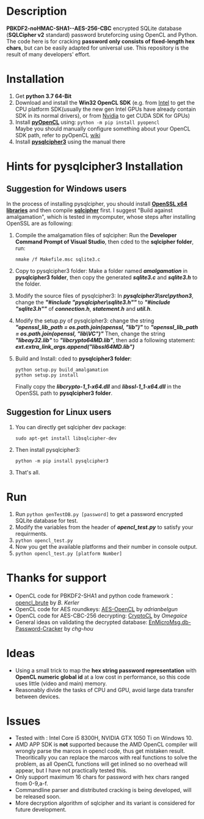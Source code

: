 Description
===========

**PBKDF2-noHMAC-SHA1--AES-256-CBC** encrypted SQLite database (**SQLCipher v2** standard) password bruteforcing using OpenCL and Python. The code here is for cracking **password only consists of fixed-length hex chars**, but can be easily adapted for universal use. This repository is the result of many developers' effort.

Installation
=============

1. Get **python 3.7 64-Bit**
2. Download and install the **Win32 OpenCL SDK** (e.g. from [Intel](https://software.intel.com/en-us/articles/opencl-drivers) to get the CPU platform SDK(usually the new gen Intel GPUs have already contain SDK in its normal drivers), or from [Nvidia](https://developer.nvidia.com/cuda-downloads) to get CUDA SDK for GPUs)
3. Install **[pyOpenCL](https://pypi.org/project/pyopencl/)** using:
   `python -m pip install pyopencl`  
   Maybe you should manually configure something about your OpenCL SDK path, refer to pyOpenCL [wiki](https://wiki.tiker.net/PyOpenCL/Installation/)
4. Install **[pysqlcipher3](https://github.com/rigglemania/pysqlcipher3)** using the manual there

Hints for pysqlcipher3 Installation
======================

## Suggestion for Windows users ##

In the process of installing pysqlcipher, you should install **[OpenSSL x64 libraries](http://slproweb.com/products/Win32OpenSSL.html)**  and then compile **[sqlcipher](https://github.com/sqlcipher/sqlcipher)** first. I suggest "Build against amalgamation", which is tested in mycomputer, whose steps after installing OpenSSL are as following:

1. Compile the amalgamation files of sqlcipher:
Run the **Developer Command Prompt of Visual Studio**, then cded to the **sqlcipher folder**, run:

    `nmake /f Makefile.msc sqlite3.c`

2. Copy to pysqlcipher3 folder: Make a folder named ***amalgamation*** in **pysqlcipher3 folder**,  then copy the generated ***sqlite3.c*** and ***sqlite3.h*** to the folder.

3. Modify the source files of pysqlcipher3: In ***pysqlcipher3\src\python3***, change the ***"#include "pysqlcipher\sqlite3.h""*** to ***"#include "sqlite3.h""*** of ***connection.h***, ***statement.h*** and ***util.h***.

4. Modify the setup.py of pysqlcipher3: change the string ***"openssl_lib_path = os.path.join(openssl, "lib")"*** to ***"openssl_lib_path = os.path.join(openssl, "lib\VC")"*** Then, change the string ***"libeay32.lib"*** to ***"libcrypto64MD.lib"***, then add a following statement: ***ext.extra_link_args.append("libssl64MD.lib")***

5. Build and Install: cded to **pysqlcipher3 folder**:

    `python setup.py build_amalgamation`  
    `python setup.py install`  

    Finally copy the ***libcrypto-1_1-x64.dll*** and ***libssl-1_1-x64.dll*** in the OpenSSL path to **pysqlcipher3 folder**.

## Suggestion for Linux users ##

1. You can directly get sqlcipher dev package:

    `sudo apt-get install libsqlcipher-dev`

2. Then install pysqlcipher3:

    `python -m pip install pysqlcipher3`  

3. That's all.

Run
===

1. Run `python genTestDB.py [password]` to get a password encrypted SQLite database for test.
2. Modify the variables from the header of ***opencl_test.py*** to satisfy your requirments.
3. `python opencl_test.py`
4. Now you get the available platforms and their number in console output.
5. `python opencl_test.py [platform Number]`

Thanks for support
==================

- OpenCL code for PBKDF2-SHA1 and python code framework： [opencl_brute](https://github.com/bkerler/opencl_brute) by *B. Kerler*
- OpenCL code for AES roundkeys: [AES-OpenCL](https://github.com/adrianbelgun/AES-OpenCL) by *adrianbelgun*
- OpenCL code for AES-CBC-256 decrypting: [CryptoCL](https://github.com/Omegaice/CryptoCL) by *Omegaice*
- General ideas on validating the decrypted database: [EnMicroMsg.db-Password-Cracker](https://github.com/chg-hou/EnMicroMsg.db-Password-Cracker) by *chg-hou*

Ideas
=====

- Using a small trick to map the **hex string password representation** with **OpenCL numeric global id** at a low cost in performance, so this code uses little (video and main) memory.
- Reasonably divide the tasks of CPU and GPU, avoid large data transfer between devices.

Issues
======

- Tested with : Intel Core i5 8300H, NVIDIA GTX 1050 Ti on Windows 10.
- AMD APP SDK is **not** supported because the AMD OpenCL compiler will wrongly parse the marcos in opencl code, thus get mistaken result. Theoritically you can replace the marcos with real functions to solve the problem, as all OpenCL functions will get inlined so no overhead will appear, but I have not practically tested this.
- Only support maximum 16 chars for password with hex chars ranged from 0-9,a-f.
- Commandline parser and distributed cracking is being developed, will be released soon.
- More decryption algorithm of sqlcipher and its variant is considered for future development.
